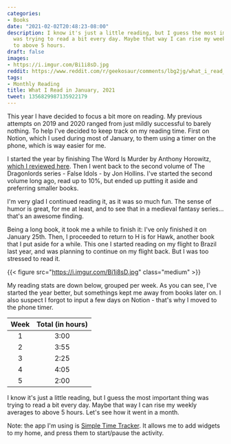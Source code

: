 ```yaml
---
categories:
- Books
date: "2021-02-02T20:48:23-08:00"
description: I know it's just a little reading, but I guess the most important thing
  was trying to read a bit every day. Maybe that way I can rise my weekly averages
  to above 5 hours.
draft: false
images:
- https://i.imgur.com/Bi1i8sD.jpg
reddit: https://www.reddit.com/r/geekosaur/comments/lbg2jg/what_i_read_in_january_2021_geekosaur/
tags:
- Monthly Reading
title: What I Read in January, 2021
tweet: 1356829987135922179
---
```


This year I have decided to focus a bit more on reading. My previous attempts on 2019 and 2020 ranged from just mildly successful to barely nothing. To help I've decided to keep track on my reading time. First on Notion, which I used during most of January, to them using a timer on the phone, which is way easier for me.

<!--more-->

I started the year by finishing The Word Is Murder by Anthony Horowitz, [which I reviewed here](https://geekosaur.com/post/book-review-the-word-is-murder-by-anthony-horowitz/). Then I went back to the second volume of The Dragonlords series - False Idols - by Jon Hollins. I've started the second volume long ago, read up to 10%, but ended up putting it aside and preferring smaller books.

I'm very glad I continued reading it, as it was so much fun. The sense of humor is great, for me at least, and to see that in a medieval fantasy series... that's an awesome finding.

Being a long book, it took me a while to finish it: I've only finished it on January 25th. Then, I proceeded to return to H is for Hawk, another book that I put aside for a while. This one I started reading on my flight to Brazil last year, and was planning to continue on my flight back. But I was too stressed to read it.

{{< figure src="https://i.imgur.com/Bi1i8sD.jpg" class="medium" >}}

My reading stats are down below, grouped per week. As you can see, I've started the year better, but somethings kept me away from books later on. I also suspect I forgot to input a few days on Notion - that's why I moved to the phone timer.


| Week | Total (in hours) |
| :--: | :---: |
| 1    | 3:00  |
| 2    | 3:55  |
| 3    | 2:25  |
| 4    | 4:05  |
| 5    | 2:00  |


I know it's just a little reading, but I guess the most important thing was trying to read a bit every day. Maybe that way I can rise my weekly averages to above 5 hours. Let's see how it went in a month.

Note: the app I'm using is [Simple Time Tracker](https://play.google.com/store/apps/details?id=com.razeeman.util.simpletimetracker&hl=en_US&gl=US). It allows me to add widgets to my home, and press them to start/pause the activity.

